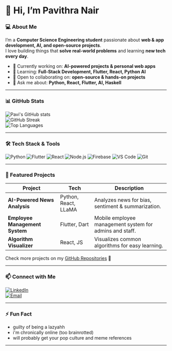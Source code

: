 # 👋 Hi, I’m Pavithra Nair

### 💻 About Me
I’m a **Computer Science Engineering student** passionate about **web & app development, AI, and open-source projects**.  
I love building things that **solve real-world problems** and learning **new tech every day**.  

- 🔭 Currently working on: **AI-powered projects & personal web apps**  
- 🌱 Learning: **Full-Stack Development, Flutter, React, Python AI**  
- 👯 Open to collaborating on: **open-source & hands-on projects**  
- 💬 Ask me about: **Python, React, Flutter, AI, Haskell**  

---

### 📊 GitHub Stats

![Pavi's GitHub stats](https://github-readme-stats.vercel.app/api?username=PavithraNair&show_icons=true&theme=radical)  
![GitHub Streak](https://github-readme-streak-stats.herokuapp.com/?user=PavithraNair&theme=radical)  
![Top Languages](https://github-readme-stats.vercel.app/api/top-langs/?username=PavithraNair&layout=compact&theme=radical)

---

### 🛠️ Tech Stack & Tools

![Python](https://img.shields.io/badge/-Python-3776AB?style=for-the-badge&logo=python&logoColor=white) 
![Flutter](https://img.shields.io/badge/-Flutter-02569B?style=for-the-badge&logo=flutter&logoColor=white)
![React](https://img.shields.io/badge/-React-61DAFB?style=for-the-badge&logo=react&logoColor=white)
![Node.js](https://img.shields.io/badge/-Node.js-339933?style=for-the-badge&logo=node.js&logoColor=white)
![Firebase](https://img.shields.io/badge/-Firebase-FFCA28?style=for-the-badge&logo=firebase&logoColor=white)
![VS Code](https://img.shields.io/badge/-VS%20Code-007ACC?style=for-the-badge&logo=visual-studio-code&logoColor=white)
![Git](https://img.shields.io/badge/-Git-F05032?style=for-the-badge&logo=git&logoColor=white)

---

### 🚀 Featured Projects

| Project | Tech | Description |
|---------|------|-------------|
| **AI-Powered News Analysis** | Python, React, LLaMA | Analyzes news for bias, sentiment & summarization. |
| **Employee Management System** | Flutter, Dart | Mobile employee management system for admins and staff. |
| **Algorithm Visualizer** | React, JS | Visualizes common algorithms for easy learning. |

Check more projects on my [GitHub Repositories](https://github.com/PavithraNair?tab=repositories) 🔗

---

### 📫 Connect with Me

[![LinkedIn](https://img.shields.io/badge/-LinkedIn-0A66C2?style=for-the-badge&logo=linkedin&logoColor=white)](https://www.linkedin.com/in/pavithra-nair)  
[![Email](https://img.shields.io/badge/-Email-D14836?style=for-the-badge&logo=gmail&logoColor=white)](mailto:pavithranair1616@gmail.com)

---

### ⚡ Fun Fact
- guilty of being a lazyahh
- i'm chronically online (too brainrotted)
- will probably get your pop culture and meme references


---


